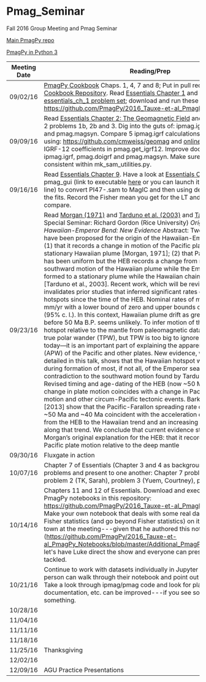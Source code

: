 # Pmag_Seminar
Fall 2016 Group Meeting and Pmag Seminar

[Main PmagPy repo](https://github.com/PmagPy/PmagPy)

[PmagPy in Python 3](https://github.com/Caoimhinmg/PmagPy)

| Meeting Date | Reading/Prep |
|--------------|--------------|
|09/02/16| [PmagPy Cookbook](https://earthref.org/PmagPy/cookbook/)	Chaps. 1, 4, 7 and 8; Put in pull request on the [Cookbook Repository](https://github.com/PmagPy/PmagPy-Cookbook/blob/gh-pages/PmagPy.tex). Read [Essentials Chapter 1](https://earthref.org/MagIC/books/Tauxe/Essentials/WebBook3ch1.html) and complete [essentials_ch_1 problem set](https://github.com/Swanson-Hysell-Group/Pmag_Seminar/blob/master/Notebooks/essentials_ch_1_template.ipynb); download and run these Jupyter notebooks: https://github.com/PmagPy/2016_Tauxe-et-al_PmagPy_Notebooks
|09/09/16| Read [Essentials Chapter 2: The Geomagnetic Field](https://earthref.org/MagIC/books/Tauxe/Essentials/WebBook3ch1.html) and complete Chapter 2 problems 1b, 2b and 3. Dig into the guts of: ipmag.igrf, pmag.doigrf and pmag.magsyn. Compare 5 ipmag.igrf calculations with calculations using: https://github.com/cmweiss/geomag and [online calculator](http://www.ngdc.noaa.gov/geomag-web/#igrfwmm). Check IGRF-12 coefficients in pmag.get_igrf12. Improve docstrings in ipmag.igrf, pmag.doigrf and pmag.magsyn. Make sure functions are consistent within mk_sam_utilities.py.|
|09/16/16| Read [Essentials Chapter 9](https://earthref.org/MagIC/books/Tauxe/Essentials/WebBook3ch9.html). Have a look at [Essentials Chapter 11](https://earthref.org/MagIC/books/Tauxe/Essentials/WebBook3ch11.html). Use pmag_gui (link to executable [here](https://github.com/PmagPy/PmagPy-Standalone-OSX/releases/tag/1.1.1) or you can launch it at the command line) to convert PI47-.sam to MagIC and then using demag_gui to make the fits. Record the Fisher mean you get for the LT and HT fits and we will compare. |
|09/23/16| Read [Morgan (1971)](http://www.nature.com/nature/journal/v230/n5288/abs/230042a0.html) and [Tarduno et al. (2003)](http://science.sciencemag.org/content/301/5636/1064) and [Tarduno et al. (2009)](http://science.sciencemag.org/content/324/5923/50) Special Seminar: Richard Gordon (Rice University) *Origin of the Hawaiian-Emperor Bend: New Evidence* Abstract: Two main explanations have been proposed for the origin of the Hawaiian-Emperor Bend (HEB): (1)  that it records a change in motion of the Pacific plate relative to a stationary Hawaiian plume [Morgan, 1971];  (2) that Pacific plate motion has been uniform but the HEB records a change from rapid (>40 mm/yr) southward motion of the Hawaiian plume while the Emperor chain was formed to a stationary plume while the Hawaiian chain was formed [Tarduno et al., 2003]. Recent work, which will be reviewed in this talk, invalidates prior studies that inferred significant rates of motion between hotspots since the time of the HEB.  Nominal rates of motion are 2 to 6 mm/yr with a lower bound of zero and upper bounds of 8−13 mm/yr (95% c. l.).  In this context, Hawaiian plume drift as great as 40 mm/yr before 50 Ma B.P. seems unlikely. To infer motion of the Hawaiian hotspot relative to the mantle from paleomagnetic data one must ignore true polar wander (TPW), but TPW is too big to ignore and is occurring today—it is an important part of explaining the apparent polar wander (APW) of the Pacific and other plates.  New evidence, which will be detailed in this talk, shows that the Hawaiian hotspot was fixed in latitude during formation of most, if not all, of the Emperor seamount chain, in contradiction to the southward motion found by Tarduno et al. [2003]. Revised timing and age-dating of the HEB (now ~50 Ma) implies that the change in plate motion coincides with a change in Pacific-Farallon motion and other circum-Pacific tectonic events.   Barkhausen et al [2013] show that the Pacific-Farallon spreading rate doubles between ~50 Ma and ~40 Ma coincident with the acceleration of the Pacific plate from the HEB to the Hawaiian trend and an increasing propagation rate along that trend. We conclude that current evidence still favors W. J. Morgan’s original explanation for the HEB: that it records a change in Pacific plate motion relative to the deep mantle|
|09/30/16| Fluxgate in action |
|10/07/16| Chapter 7 of Essentials (Chapter 3 and 4 as background). Tackle problems and present to one another: Chapter 7 problem 1 (Oliver, Nick), problem 2 (TK, Sarah), problem 3 (Yuem, Courtney), problem 4 (Luke) |
|10/14/16| Chapters 11 and 12 of Essentials. Download and execute the example PmagPy notebooks in this repository:  https://github.com/PmagPy/2016_Tauxe-et-al_PmagPy_Notebooks. Make your own notebook that deals with some real data and do some Fisher statistics (and go beyond Fisher statistics) on it. Nick is out of town at the meeting---given that he authored this notebook (https://github.com/PmagPy/2016_Tauxe-et-al_PmagPy_Notebooks/blob/master/Additional_PmagPy_Examples.ipynb), let's have Luke direct the show and everyone can present what data they tackled. |
|10/21/16| Continue to work with datasets individually in Jupyter notebooks; each person can walk through their notebook and point out useful functions. Take a look through ipmag/pmag code and look for places where documentation, etc. can be improved---if you see something, say something.|
|10/28/16| |
|11/04/16| |
|11/11/16| |
|11/18/16| |
|11/25/16| Thanksgiving |
|12/02/16| |
|12/09/16| AGU Practice Presentations |
